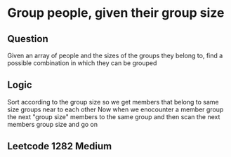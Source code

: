 # Group people, given their group size

## Question 

Given an array of people and the sizes of the groups they belong to, find a possible combination in which they can be grouped

## Logic

Sort according to the group size so we get members that belong to same size groups near to each other
Now when we enocounter a member group the next "group size" members to the same group and then scan the next members group size and go on

## Leetcode 1282 Medium